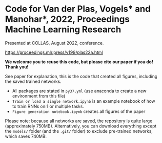 # Code for Van der Plas, Vogels* and Manohar*, 2022, Proceedings Machine Learning Research 
Presented at COLLAS, August 2022, conference. 

https://proceedings.mlr.press/v199/plas22a.html

__We welcome you to reuse this code, but please cite our paper if you do! Thank you!__

See paper for explanation, this is the code that created all figures, including the saved trained networks.

- All packages are stated in `py37.yml` (use anaconda to create a new environment from this file)
- `Train or load a single network.ipynb` is an example notebook of how to train RNNs on 1 or multiple tasks.
- `Figure generation notebook.ipynb` creates all figures of the paper

Please note: because all networks are saved, the repository is quite large (approximately 750MB). Alternatively, you can download everything except the `models/` folder (and the `.git/` folder) to exclude pre-trained networks, which saves 740MB. 
